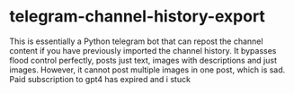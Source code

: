 # telegram-channel-history-export
This is essentially a Python telegram bot that can repost the channel content if you have previously imported the channel history. It bypasses flood control perfectly, posts just text, images with descriptions and just images. However, it cannot post multiple images in one post, which is sad. Paid subscription to gpt4 has expired and i stuck
